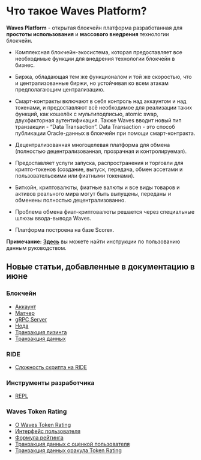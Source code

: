 # Что такое Waves Platform?

**Waves Platform** - открытая блокчейн платформа разработанная для **простоты использования** и **массового внедрения** технологии блокчейн.

* Комплексная блокчейн-экосистема, которая предоставляет все необходимые функции для внедрения технологии блокчейн в бизнес.
* Биржа, обладающая тем же функционалом и той же скоростью, что и централизованные биржи, но устойчивая ко всем атакам предполагающим централизацию.
* Смарт-контракты включают в себя контроль над аккаунтом и над токенами, и предоставляют всё необходимое для реализации таких функций, как кошелёк с мультиподписью, atomic swap, двухфакторная аутентификация. Также Waves вводит новый тип транзакции - “Data Transaction”. Data Transaction - это способ публикации Oracle-данных  в блокчейн при помощи смарт-контракта.

* Децентрализованная многоцелевая платформа для обмена (полностью децентрализованная, прозрачная и контролируемая).
* Предоставляет услуги запуска, распространения и торговли для крипто-токенов (создание, выпуск, передача, обмен ассетами и пользовательскими или фиатными токенами).
* Биткойн, криптовалюты, фиатные валюты и все виды товаров и активов реального мира могут быть выпущены, переданы и обменены полностью децентрализованно.  
* Проблема обмена фиат-криптовалюты решается через специальные шлюзы ввода-вывода Waves.
* Платформа построена на базе Scorex.

**Примечание:**  [**Здесь**](https://docs.wavesplatform.com/ru/overview/how-to-use-this-guide.html) вы можете найти инструкции по пользованию данным руководством.

## Новые статьи, добавленные в документацию в июне

### Блокчейн

* [Аккаунт](/blockchain/account.md)
* [Матчер](/blockchain/node/matcher.md)
* [gRPC Server](/blockchain/node/grpc-server.md)
* [Нода](/blockchain/node.md)
* [Транзакция лизинга](/blockchain/transaction-type/lease-transaction.md)
* [Транзакция данных](/blockchain/transaction-type/data-transaction.md)

### RIDE

* [Сложность скрипта на RIDE](/ride/ride-script-complexity.md)

### Инструменты разработчика

* [REPL](developer-tools/repl.md)

### Waves Token Rating

* [О Waves Token Rating](/waves-token-rating/about-waves-token-rating.md)
* [Интерфейс пользователя](/waves-token-rating/user-interface.md)
* [Формула рейтинга](/waves-token-rating/rating-formula.md)
* [Транзакция данных с оценкой пользователя](/waves-token-rating/data-transaction-with-user-s-rate.md)
* [Транзакция данных оракула Token Rating](/waves-token-rating/token-rating-oracle-data-transaction.md)
